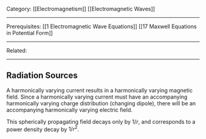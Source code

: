 Category: [[Electromagnetism]] [[Electromagnetic Waves]]
___
Prerequisites: [[1 Electromagnetic Wave Equations]] [[17 Maxwell Equations in Potential Form]]
___
Related: 
___
## Radiation Sources
A harmonically varying current results in a harmonically varying magnetic field. Since a harmonically varying current must have an accompanying harmonically varying charge distribution (changing dipole), there will be an accompanying harmonically varying electric field. 

This spherically propagating field decays only by $1/r$, and corresponds to a power density decay by $1/r^2$. 

